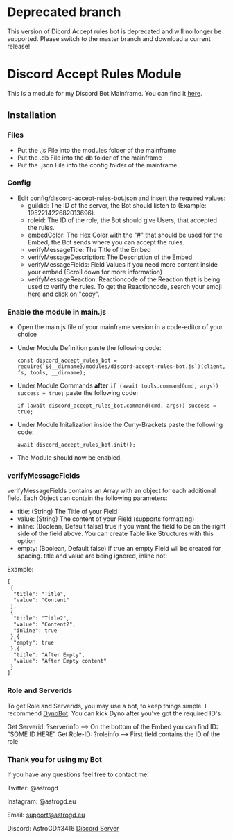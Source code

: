 # Deprecated branch

This version of Dicord Accept rules bot is deprecated and will no longer be supported.
Please switch to the master branch and download a current release!

# Discord Accept Rules Module

This is a module for my Discord Bot Mainframe. You can find it [here](https://go.astrogd.eu/mainframe).

## Installation

### Files
- Put the .js File into the modules folder of the mainframe
- Put the .db File into the db folder of the mainframe
- Put the .json File into the config folder of the mainframe

### Config

- Edit config/discord-accept-rules-bot.json and insert the required values:
    - guildid: The ID of the server, the Bot should listen to (Example: 195221422682013696).
    - roleid: The ID of the role, the Bot should give Users, that accepted the rules.
    - embedColor: The Hex Color with the "#" that should be used for the Embed, the Bot sends where you can accept the rules.
    - verifyMessageTitle: The Title of the Embed
    - verifyMessageDescription: The Description of the Embed
    - verifyMessageFields: Field Values if you need more content inside your embed (Scroll down for more information)
    - verifyMessageReaction: Reactioncode of the Reaction that is being used to verify the rules. To get the Reactioncode, search your emoji [here](https://emojipedia.org/) and click on "copy".

### Enable the module in main.js
- Open the main.js file of your mainframe version in a code-editor of your choice
- Under Module Definition paste the following code:

    ```const discord_accept_rules_bot = require(`${__dirname}/modules/discord-accept-rules-bot.js`)(client, fs, tools, __dirname);```
- Under Module Commands **after** ```if (await tools.command(cmd, args)) success = true;``` paste the following code:

    ```if (await discord_accept_rules_bot.command(cmd, args)) success = true;```
- Under Module Initalization inside the Curly-Brackets paste the following code:

    ```await discord_accept_rules_bot.init();```
- The Module should now be enabled.

### verifyMessageFields

verifyMessageFields contains an Array with an object for each additional field. Each Object can contain the following parameters:

- title: (String) The Title of your Field
- value: (String) The content of your Field (supports formatting)
- inline: (Boolean, Default false) true if you want the field to be on the right side of the field above. You can create Table like Structures with this option
- empty: (Boolean, Default false) if true an empty Field wil be created for spacing. title and value are being ignored, inline not!

Example:

   ```
   [
    {
     "title": "Title",
     "value": "Content"
    },
    {
     "title": "Title2",
     "value": "Content2",
     "inline": true
    },{
     "empty": true
    },{
     "title": "After Empty",
     "value": "After Empty content"
    }
   ]
   ```

### Role and Serverids

To get Role and Serverids, you may use a bot, to keep things simple. I recommend [DynoBot](https://www.dynobot.net/).
You can kick Dyno after you've got the required ID's

Get Serverid: ?serverinfo --> On the bottom of the Embed you can find ID: "SOME ID HERE"
Get Role-ID: ?roleinfo <Rolename> --> First field contains the ID of the role
    
### Thank you for using my Bot
If you have any questions feel free to contact me:

Twitter: @astrogd

Instagram: @astrogd.eu

Email: support@astrogd.eu

Discord: AstroGD#3416 [Discord Server](https://www.discord.me/astrogd)

